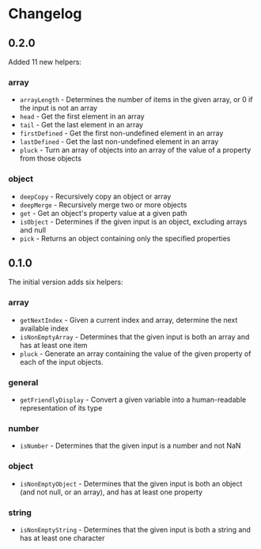 # Changelog

## 0.2.0

Added 11 new helpers:

### array

- `arrayLength` - Determines the number of items in the given array, or 0 if the input is not an array
- `head` - Get the first element in an array
- `tail` - Get the last element in an array
- `firstDefined` - Get the first non-undefined element in an array
- `lastDefined` - Get the last non-undefined element in an array
- `pluck` - Turn an array of objects into an array of the value of a property from those objects

### object

- `deepCopy` - Recursively copy an object or array
- `deepMerge` - Recursively merge two or more objects
- `get` - Get an object's property value at a given path
- `isObject` - Determines if the given input is an object, excluding arrays and null
- `pick` - Returns an object containing only the specified properties

## 0.1.0

The initial version adds six helpers:

### array

- `getNextIndex` - Given a current index and array, determine the next available index
- `isNonEmptyArray` - Determines that the given input is both an array and has at least one item
- `pluck` - Generate an array containing the value of the given property of each of the input objects.

### general

- `getFriendlyDisplay` - Convert a given variable into a human-readable representation of its type

### number

- `isNumber` - Determines that the given input is a number and not NaN

### object

- `isNonEmptyObject` - Determines that the given input is both an object (and not null, or an array), and has at least one property

### string

- `isNonEmptyString` - Determines that the given input is both a string and has at least one character
